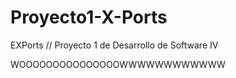 # Proyecto1-X-Ports
EXPorts // Proyecto 1 de Desarrollo de Software IV 


WOOOOOOOOOOOOOOOWWWWWWWWWWWW

